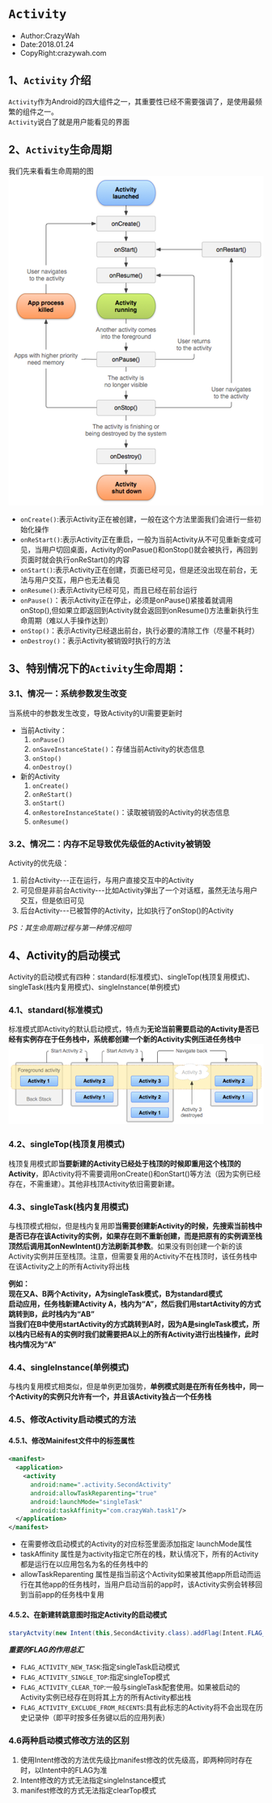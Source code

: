 # `Activity`
* Author:CrazyWah
* Date:2018.01.24
* CopyRight:crazywah.com

## 1、`Activity` 介绍
`Activity`作为Android的四大组件之一，其重要性已经不需要强调了，是使用最频繁的组件之一。<br/>
`Activity`说白了就是用户能看见的界面

## 2、`Activity`生命周期
我们先来看看生命周期的图<br/>
![Android_lifecycle](src\activity_lifecycle.png)

* `onCreate()`:表示Activity正在被创建，一般在这个方法里面我们会进行一些初始化操作
* `onReStart()`:表示Activity正在重启，一般为当前Activity从不可见重新变成可见，当用户切回桌面，Activity的onPasue()和onStop()就会被执行，再回到页面时就会执行onReStart()的内容
* `onStart()`:表示Activity正在创建，页面已经可见，但是还没出现在前台，无法与用户交互，用户也无法看见
* `onResume()`:表示Activity已经可见，而且已经在前台运行
* `onPause()`：表示Activity正在停止，必须是onPause()紧接着就调用onStop(),但如果立即返回到Activity就会返回到onResume()方法重新执行生命周期（难以人手操作达到）
* `onStop()`：表示Activity已经退出前台，执行必要的清除工作（尽量不耗时）
* `onDestroy()`：表示Activity被销毁时执行的方法

## 3、特别情况下的`Activity`生命周期：
### 3.1、情况一：系统参数发生改变
当系统中的参数发生改变，导致Activity的UI需要更新时
* 当前Activity：
  1. `onPause()`
  2. `onSaveInstanceState()`：存储当前Activity的状态信息
  3. `onStop()`
  4. `onDestroy()`
* 新的Activity
  1. `onCreate()`
  2. `onReStart()`
  3. `onStart()`
  4. `onRestoreInstanceState()`：读取被销毁的Activity的状态信息
  4. `onResume()`

### 3.2、情况二：内存不足导致优先级低的Activity被销毁
Activity的优先级：
1. 前台Activity---正在运行，与用户直接交互中的Activity
2. 可见但是非前台Activity---比如Activity弹出了一个对话框，虽然无法与用户交互，但是依旧可见
3. 后台Activity---已被暂停的Activity，比如执行了onStop()的Activity

*PS：其生命周期过程与第一种情况相同*

## 4、Activity的启动模式
Activity的启动模式有四种：standard(标准模式)、singleTop(栈顶复用模式)、singleTask(栈内复用模式)、singleInstance(单例模式)
### 4.1、standard(标准模式)
标准模式即Activity的默认启动模式，特点为**无论当前需要启动的Activity是否已经有实例存在于任务栈中，系统都创建一个新的Activity实例压进任务栈中**
![标准模式图示](src\diagram_backstack.png)

### 4.2、singleTop(栈顶复用模式)
栈顶复用模式即**当要新建的Activity已经处于栈顶的时候即重用这个栈顶的Activity**，即Activity将不需要调用onCreate()和onStart()等方法（因为实例已经存在，不需重建）。其他非栈顶Activity依旧需要新建。

### 4.3、singleTask(栈内复用模式)
与栈顶模式相似，但是栈内复用即**当需要创建新Activity的时候，先搜索当前栈中是否已存在该Activity的实例，如果存在则不重新创建，而是把原有的实例调至栈顶然后调用其onNewIntent()方法刷新其参数**。如果没有则创建一个新的该Activity实例并压至栈顶。注意，但需要复用的Activity不在栈顶时，该任务栈中在该Activity之上的所有Activity将出栈

**例如：<br/>现在又A、B两个Activity，A为singleTask模式，B为standard模式<br/>启动应用，任务栈新建Activity A，栈内为“A”，然后我们用startActivity的方式跳转到B，此时栈内为“AB”<br/>当我们在B中使用startActivity的方式跳转到A时，因为A是singleTask模式，所以栈内已经有A的实例时我们就需要把A以上的所有Activity进行出栈操作，此时栈内情况为“A”**

### 4.4、singleInstance(单例模式)
与栈内复用模式相类似，但是单例更加强势，**单例模式则是在所有任务栈中，同一个Activity的实例只允许有一个，并且该Activity独占一个任务栈**

### 4.5、修改Activity启动模式的方法
#### 4.5.1、修改Mainifest文件中的标签属性
```xml
<manifest>
  <application>
    <activity
      android:name=".activity.SecondActivity"
      android:allowTaskReparenting="true"
      android:launchMode="singleTask"
      android:taskAffinity="com.crazyWah.task1"/>
  </application>
</manifest>
```
* 在需要修改启动模式的Activity的对应标签里面添加指定 launchMode属性
* taskAffinity 属性是为activity指定它所在的栈，默认情况下，所有的Activity都是运行在以应用包名为名的任务栈中的
* allowTaskReparenting 属性是指当前这个Activity如果被其他app所启动而运行在其他app的任务栈时，当用户启动当前的app时，该Activity实例会转移回到当前app的任务栈中复用

#### 4.5.2、在新建转跳意图时指定Activity的启动模式
```Java
staryActvity(new Intent(this,SecondActivity.class).addFlag(Intent.FLAG_ACTIVITY_NEW_TASK));
```

***重要的FLAG的作用总汇***
* `FLAG_ACTIVITY_NEW_TASK`:指定singleTask启动模式
* `FLAG_ACTIVITY_SINGLE_TOP`:指定singleTop模式
* `FLAG_ACTIVITY_CLEAR_TOP`:一般与singleTask配套使用。如果被启动的Activity实例已经存在则将其上方的所有Activity都出栈
* `FLAG_ACTIVITY_EXCLUDE_FROM_RECENTS`:具有此标志的Activity将不会出现在历史记录仲（即平时按多任务键以后的应用列表）

### 4.6两种启动模式修改方法的区别
1. 使用Intent修改的方法优先级比manifest修改的优先级高，即两种同时存在时，以Intent中的FLAG为准
2. Intent修改的方式无法指定singleInstance模式
3. manifest修改的方式无法指定clearTop模式
